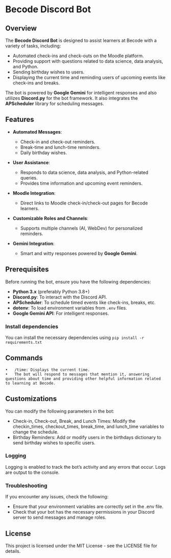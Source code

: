 # Becode Discord Bot

## Overview

The **Becode Discord Bot** is designed to assist learners at Becode with a variety of tasks, including:
- Automated check-ins and check-outs on the Moodle platform.
- Providing support with questions related to data science, data analysis, and Python.
- Sending birthday wishes to users.
- Displaying the current time and reminding users of upcoming events like check-ins and breaks.

The bot is powered by **Google Gemini** for intelligent responses and also utilizes **Discord.py** for the bot framework. It also integrates the **APScheduler** library for scheduling messages.

## Features

- **Automated Messages**:
  - Check-in and check-out reminders.
  - Break-time and lunch-time reminders.
  - Daily birthday wishes.
  
- **User Assistance**:
  - Responds to data science, data analysis, and Python-related queries.
  - Provides time information and upcoming event reminders.
  
- **Moodle Integration**:
  - Direct links to Moodle check-in/check-out pages for Becode learners.
  
- **Customizable Roles and Channels**:
  - Supports multiple channels (AI, WebDev) for personalized reminders.

- **Gemini Integration**:
  - Smart and witty responses powered by **Google Gemini**.
  
## Prerequisites

Before running the bot, ensure you have the following dependencies:

- **Python 3.x** (preferably Python 3.8+)
- **Discord.py**: To interact with the Discord API.
- **APScheduler**: To schedule timed events like check-ins, breaks, etc.
- **dotenv**: To load environment variables from `.env` files.
- **Google Gemini API**: For intelligent responses.

### Install dependencies

You can install the necessary dependencies using `pip install -r requirements.txt`

## Commands
	•	/time: Displays the current time.
	•	The bot will respond to messages that mention it, answering questions about time and providing other helpful information related to learning at Becode.

## Customizations

You can modify the following parameters in the bot:
- Check-in, Check-out, Break, and Lunch Times: Modify the checkin_times, checkout_times, break_time, and lunch_time variables to change the schedule.
- Birthday Reminders: Add or modify users in the birthdays dictionary to send birthday wishes to specific users.

### Logging

Logging is enabled to track the bot’s activity and any errors that occur. Logs are output to the console.

### Troubleshooting

If you encounter any issues, check the following:
- Ensure that your environment variables are correctly set in the .env file.
- Check that your bot has the necessary permissions in your Discord server to send messages and manage roles.

## License

This project is licensed under the MIT License - see the LICENSE file for details.
